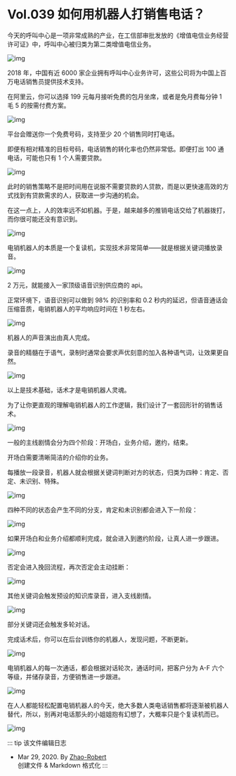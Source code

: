 # Vol.039 如何用机器人打销售电话？

今天的呼叫中心是一项非常成熟的产业，在工信部审批发放的《增值电信业务经营许可证》中，呼叫中心被归类为第二类增值电信业务。

![img](https://paperclip.host/static/U6yRaDu1NaYxaBecU69elAIQnehqyI8zCRWCakANz9zZ2LQ6mwA71of625aKT02piaTLUPFZRWykUhPia1VFNfuw.gif)

2018 年，中国有近 6000 家企业拥有呼叫中心业务许可，这些公司将为中国上百万电话销售员提供技术支持。

在阿里云，你可以选择 199 元每月接听免费的包月坐席，或者是免月费每分钟 1 毛 5 的按需付费方案。

![img](https://paperclip.host/static/U6yRaDu1NaYxaBecU69elAIQnehqyI8zzq8a1ia8nXD0KC40SHTJCA8SXSzpxvx0UXXr6zlUgaxyxtk9p1nyFUw.png)

平台会赠送你一个免费号码，支持至少 20 个销售同时打电话。

即便有相对精准的目标号码，电话销售的转化率也仍然非常低。即便打出 100 通电话，可能也只有 1 个人需要贷款。

![img](https://paperclip.host/static/U6yRaDu1NaYxaBecU69elAIQnehqyI8zno5VcwicvFoYHrDUM7pFHdR200ic4GPkQ4AkP5Jv9kGm576xfriczreyw.gif)

此时的销售策略不是把时间用在说服不需要贷款的人贷款，而是以更快速高效的方式找到有贷款需求的人，获取进一步沟通的机会。

在这一点上，人的效率远不如机器。于是，越来越多的推销电话交给了机器拨打，而你很可能还没有意识到。

![img](https://paperclip.host/static/U6yRaDu1NaYxaBecU69elAIQnehqyI8zApyqpaXAaLOVvCO0Sx6n7RjRicVn2GpicSO1WIhZPicN2yyqlWVUDZ2Vg.gif)

电销机器人的本质是一个复读机，实现技术非常简单——就是根据关键词播放录音。

![img](https://paperclip.host/static/U6yRaDu1NaYxaBecU69elAIQnehqyI8zpBTRgj4FRLqgqI5uErcchK7XCkic0rnNc0S7VrKiacpJo8TZUWU7icWFA.gif)

2 万元，就能接入一家顶级语音识别供应商的 api。

正常环境下，语音识别可以做到 98% 的识别率和 0.2 秒内的延迟，但语音通话会压缩音质，电销机器人的平均响应时间在 1 秒左右。

![img](https://paperclip.host/static/U6yRaDu1NaYxaBecU69elAIQnehqyI8zxvTpTtRia737MtdWwdFPIQN81FzHBlcjOazWAw8jSnnuUkZ1EvLJeVA.png)

机器人的声音演出由真人完成。

录音的精髓在于语气，录制时通常会要求声优刻意的加入各种语气词，让效果更自然。

![img](https://paperclip.host/static/U6yRaDu1NaYxaBecU69elAIQnehqyI8zWZWMuM1TUX8lWjU8pLQqYosxtOf5wGhsbpiaibKwicyKG7tk4ickKicZBNw.gif)

以上是技术基础，话术才是电销机器人灵魂。

为了让你更直观的理解电销机器人的工作逻辑，我们设计了一套回形针的销售话术。

![img](https://paperclip.host/static/U6yRaDu1NaYxaBecU69elAIQnehqyI8zGtiaHZyzX93k9grqRfYFSMgdOF0FN3vibYVaGoK4yf4usgQgMBo1Vzgw.gif)

一般的主线剧情会分为四个阶段：开场白，业务介绍，邀约，结束。

开场白需要清晰简洁的介绍你的业务。

每播放一段录音，机器人就会根据关键词判断对方的状态，归类为四种：肯定、否定、未识别、特殊。

![img](https://paperclip.host/static/U6yRaDu1NaYxaBecU69elAIQnehqyI8zMy7o33kyGqQ7Js8xiaicJJSHiaK2cQAZ6qIDv00AYGWhqOU2ZYbqDq3Iw.gif)

四种不同的状态会产生不同的分支，肯定和未识别都会进入下一阶段：

![img](https://paperclip.host/static/U6yRaDu1NaYxaBecU69elAIQnehqyI8zEuBz80k9JEA7HIaWaiaeTwdDE5ZLCsqd4QDZCDV3fQicrfKhxrRDAryQ.gif)

如果开场白和业务介绍都顺利完成，就会进入到邀约阶段，让真人进一步跟进。

![img](https://paperclip.host/static/U6yRaDu1NaYxaBecU69elAIQnehqyI8zUnvKNao6hWiaspS1XNibmFEq350sTk9rEHBEaJicAdqkeD3UBLfiaIImsw.gif)

否定会进入挽回流程，再次否定会主动挂断：

![img](https://paperclip.host/static/U6yRaDu1NaYxaBecU69elAIQnehqyI8zFasewA3fgTme0uwCLc6ibdVOEGN5KOaA611ILpONUMp585CICsEccAg.gif)

其他关键词会触发预设的知识库录音，进入支线剧情。

![img](https://paperclip.host/static/U6yRaDu1NaYxaBecU69elAIQnehqyI8zMePwsh5IU63lrAqibFl7zCroP6IE9DX4zTUCCv1Y2Jnra98CibvLH7dA.gif)

部分关键词还会触发多轮对话。

完成话术后，你可以在后台训练你的机器人，发现问题，不断更新。

![img](https://paperclip.host/static/U6yRaDu1NaYxaBecU69elAIQnehqyI8zGnNFHOhhaovGUEAaVRTicibtP8ogwmGXU8dCUZZQ3OHGx8WcdicEtsdGA.gif)

电销机器人的每一次通话，都会根据对话轮次，通话时间，把客户分为 A-F 六个等级，并储存录音，方便销售进一步跟进。

![img](https://paperclip.host/static/U6yRaDu1NaYxaBecU69elAIQnehqyI8zrZpK9ShibChHlXiadYW9RClycfibeqqAqGRuAYzzV4y7A4vYy7rCyMJSA.gif)

在人人都能轻松配置电销机器人的今天，绝大多数人类电话销售都将逐渐被机器人替代，所以，别再对电话那头的小姐姐抱有幻想了，大概率只是个复读机而已。

![img](https://paperclip.host/static/U6yRaDu1NaYxaBecU69elAIQnehqyI8zgMn0PYkYVKts50eib9ZibuzXB2RxIPy5zwP51lBIvGBQlWsI2aFdtqgQ.gif)

::: tip 该文件编辑日志

- Mar 29, 2020. By [Zhao-Robert](https://github.com/Zhao-Robert)  
创建文件 & Markdown 格式化
:::
